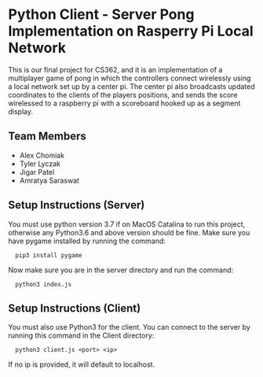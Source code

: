 # Python Client - Server Pong Implementation on Rasperry Pi Local Network

This is our final project for CS362, and it is an implementation of a multiplayer
game of pong in which the controllers connect wirelessly using a local network set up by a center pi. The center pi also broadcasts updated coordinates to the clients
of the players positions, and sends the score wirelessed to a raspberry pi with a scoreboard hooked up as a segment display.

## Team Members

- Alex Chomiak
- Tyler Lyczak
- Jigar Patel
- Amratya Saraswat

## Setup Instructions (Server)

You must use python version 3.7 if on MacOS Catalina to run this project, otherwise any Python3.6 and above version should be fine. Make sure you have pygame installed by running the command:

```
  pip3 install pygame
```

Now make sure you are in the server directory and run the command:

```
  python3 index.js
```

## Setup Instructions (Client)

You must also use Python3 for the client.
You can connect to the server by running this command in the Client directory:

```
  python3 client.js <port> <ip>
```

If no ip is provided, it will default to localhost.
